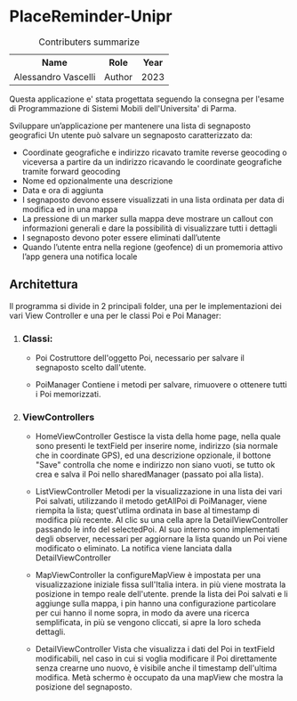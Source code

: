 # PlaceReminder-Unipr

<table>
<caption id="multi_row">Contributers summarize</caption>
<tr>    <th>Name      <th>Role               <th>Year
<tr><td>Alessandro Vascelli   <td>Author  <td>2023
</table>

Questa applicazione e' stata progettata seguendo la consegna per l'esame di Programmazione di Sistemi Mobili dell'Universita' di Parma.

Sviluppare un’applicazione per mantenere una lista di segnaposto geografici Un utente può salvare un segnaposto caratterizzato da:

- Coordinate geografiche e indirizzo ricavato tramite reverse geocoding o viceversa a partire da un indirizzo ricavando le coordinate geografiche tramite forward geocoding
- Nome ed opzionalmente una descrizione
- Data e ora di aggiunta
- I segnaposto devono essere visualizzati in una lista ordinata per data di modifica ed in una mappa
- La pressione di un marker sulla mappa deve mostrare un callout con informazioni generali e dare la possibilità di visualizzare tutti i dettagli
- I segnaposto devono poter essere eliminati dall’utente
- Quando l’utente entra nella regione (geofence) di un promemoria attivo l’app genera una notifica locale

## Architettura

Il programma si divide in 2 principali folder, una per le implementazioni dei vari View Controller e una per le classi Poi e Poi Manager:
1. ### Classi:

   - Poi
     Costruttore dell'oggetto Poi, necessario per salvare il segnaposto scelto dall'utente.
     
   - PoiManager
     Contiene i metodi per salvare, rimuovere o ottenere tutti i Poi memorizzati.
2. ### ViewControllers
   
   - HomeViewController
     Gestisce la vista della home page, nella quale sono presenti le textField per inserire nome, indirizzo (sia normale che in coordinate GPS), ed una descrizione opzionale, il bottone "Save"
     controlla che nome e indirizzo non siano vuoti, se tutto ok crea e salva il Poi nello sharedManager (passato poi alla lista).
   

     
   - ListViewController
     Metodi per la visualizzazione in una lista dei vari Poi salvati, utilizzando il metodo getAllPoi di PoiManager, viene riempita la lista; quest'utlima ordinata in base al timestamp di modifica più recente.
     Al clic su una cella apre la DetailViewController passando le info del selectedPoi.
     Al suo interno sono implementati degli observer, necessari per aggiornare la lista quando un Poi viene modificato o eliminato.
     La notifica viene lanciata dalla DetailViewController
     
   - MapViewController
     la configureMapView è impostata per una visualizzazione iniziale fissa sull'Italia intera. in più viene mostrata la posizione in tempo reale dell'utente.
     prende la lista dei Poi salvati e li aggiunge sulla mappa, i pin hanno una configurazione particolare per cui hanno il nome sopra, in modo da avere una ricerca semplificata, in più
     se vengono cliccati, si apre la loro scheda dettagli.
     
   - DetailViewController
     Vista che visualizza i dati del Poi in textField modificabili, nel caso in cui si voglia modificare il Poi direttamente senza crearne uno nuovo, è visibile anche il timestamp dell'ultima modifica.
     Metà schermo è occupato da una mapView che mostra la posizione del segnaposto.
     
     
     
     

     
